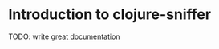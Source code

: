# Introduction to clojure-sniffer

TODO: write [great documentation](http://jacobian.org/writing/what-to-write/)
